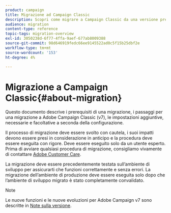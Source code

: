 ```yaml
---
product: campaign
title: Migrazione ad Campaign Classic
description: Scopri come migrare a Campaign Classic da una versione precedente di Campaign
audience: migration
content-type: reference
topic-tags: migration-overview
exl-id: 3050238d-6f77-4ffa-9aef-677ab8009388
source-git-commit: 98d646919fedc66ee9145522ad0c5f15b25dbf2e
workflow-type: tm+mt
source-wordcount: '153'
ht-degree: 4%

---
```


# Migrazione a Campaign Classic{#about-migration}

Questo documento descrive i prerequisiti di una migrazione, i passaggi per una migrazione a Adobe Campaign Classic (v7), le impostazioni aggiuntive, necessarie e facoltative a seconda della configurazione.

Il processo di migrazione deve essere svolto con cautela, i suoi impatti devono essere presi in considerazione in anticipo e la procedura deve essere eseguita con rigore. Deve essere eseguito solo da un utente esperto. Prima di avviare qualsiasi procedura di migrazione, consigliamo vivamente di contattare [Adobe Customer Care](https://helpx.adobe.com/it/enterprise/admin-guide.html/enterprise/using/support-for-experience-cloud.ug.html).

La migrazione deve essere precedentemente testata sull’ambiente di sviluppo per assicurarti che funzioni correttamente e senza errori. La migrazione dell’ambiente di produzione deve essere eseguita solo dopo che l’ambiente di sviluppo migrato è stato completamente convalidato.

>[!NOTE]
>
>Le nuove funzioni e le nuove evoluzioni per Adobe Campaign v7 sono descritte in [Note sulla versione](../../rn/using/latest-release.md).
